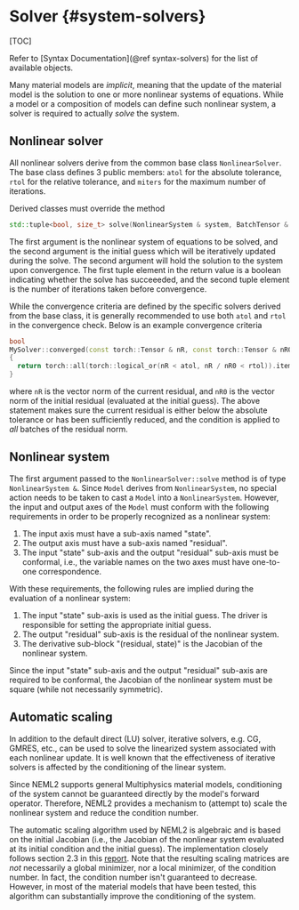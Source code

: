 # Solver {#system-solvers}

[TOC]

Refer to [Syntax Documentation](@ref syntax-solvers) for the list of available objects.

Many material models are _implicit_, meaning that the update of the material model is the solution to one or more nonlinear systems of equations. While a model or a composition of models can define such nonlinear system, a solver is required to actually _solve_ the system.

## Nonlinear solver

All nonlinear solvers derive from the common base class `NonlinearSolver`. The base class defines 3 public members: `atol` for the absolute tolerance, `rtol` for the relative tolerance, and `miters` for the maximum number of iterations.

Derived classes must override the method
```cpp
std::tuple<bool, size_t> solve(NonlinearSystem & system, BatchTensor & sol)
```
The first argument is the nonlinear system of equations to be solved, and the second argument is the initial guess which will be iteratively updated during the solve. The second argument will hold the solution to the system upon convergence. The first tuple element in the return value is a boolean indicating whether the solve has succeeeded, and the second tuple element is the number of iterations taken before convergence.

While the convergence criteria are defined by the specific solvers derived from the base class, it is generally recommended to use both `atol` and `rtol` in the convergence check. Below is an example convergence criteria
```cpp
bool
MySolver::converged(const torch::Tensor & nR, const torch::Tensor & nR0) const
{
  return torch::all(torch::logical_or(nR < atol, nR / nR0 < rtol)).item<bool>();
}
```
where `nR` is the vector norm of the current residual, and `nR0` is the vector norm of the initial residual (evaluated at the initial guess). The above statement makes sure the current residual is either below the absolute tolerance or has been sufficiently reduced, and the condition is applied to _all_ batches of the residual norm.

## Nonlinear system

The first argument passed to the `NonlinearSolver::solve` method is of type `NonlinearSystem &`. Since `Model` derives from `NonlinearSystem`, no special action needs to be taken to cast a `Model` into a `NonlinearSystem`. However, the input and output axes of the `Model` must conform with the following requirements in order to be properly recognized as a nonlinear system:
1. The input axis must have a sub-axis named "state".
2. The output axis must have a sub-axis named "residual".
3. The input "state" sub-axis and the output "residual" sub-axis must be conformal, i.e., the variable names on the two axes must have one-to-one correspondence.

With these requirements, the following rules are implied during the evaluation of a nonlinear system:
1. The input "state" sub-axis is used as the initial guess. The driver is responsible for setting the appropriate initial guess.
2. The output "residual" sub-axis is the residual of the nonlinear system.
3. The derivative sub-block "(residual, state)" is the Jacobian of the nonlinear system.

Since the input "state" sub-axis and the output "residual" sub-axis are required to be conformal, the Jacobian of the nonlinear system must be square (while not necessarily symmetric).

## Automatic scaling

In addition to the default direct (LU) solver, iterative solvers, e.g. CG, GMRES, etc., can be used to solve the linearized system associated with each nonlinear update. It is well known that the effectiveness of iterative solvers is affected by the conditioning of the linear system.

Since NEML2 supports general Multiphysics material models, conditioning of the system cannot be guaranteed directly by the model's forward operator. Therefore, NEML2 provides a mechanism to (attempt to) scale the nonlinear system and reduce the condition number.

The automatic scaling algorithm used by NEML2 is algebraic and is based on the initial Jacobian (i.e., the Jacobian of the nonlinear system evaluated at its initial condition and the initial guess). The implementation closely follows section 2.3 in this [report](https://cs.stanford.edu/people/paulliu/files/cs517-project.pdf). Note that the resulting scaling matrices are _not_ necessarily a global minimizer, nor a local minimizer, of the condition number. In fact, the condition number isn't guaranteed to decrease. However, in most of the material models that have been tested, this algorithm can substantially improve the conditioning of the system.
